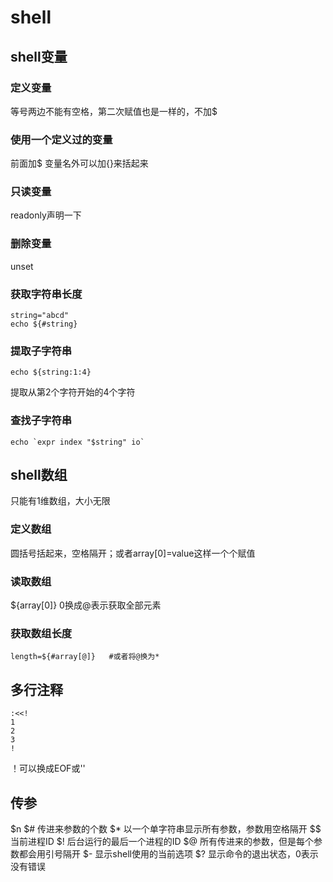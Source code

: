 # shell
## shell变量
### 定义变量
等号两边不能有空格，第二次赋值也是一样的，不加$
### 使用一个定义过的变量
前面加$
变量名外可以加{}来括起来
### 只读变量
readonly声明一下
### 删除变量
unset
### 获取字符串长度
    string="abcd"
    echo ${#string}
### 提取子字符串
    echo ${string:1:4}
提取从第2个字符开始的4个字符
### 查找子字符串
    echo `expr index "$string" io`
## shell数组
只能有1维数组，大小无限
### 定义数组
圆括号括起来，空格隔开；或者array[0]=value这样一个个赋值
### 读取数组
${array[0]}
0换成@表示获取全部元素
### 获取数组长度
    length=${#array[@]}   #或者将@换为*

## 多行注释
    :<<!
    1
    2
    3
    !
！可以换成EOF或''
## 传参
$n
$# 传进来参数的个数
$* 以一个单字符串显示所有参数，参数用空格隔开
$$ 当前进程ID
$! 后台运行的最后一个进程的ID
$@ 所有传进来的参数，但是每个参数都会用引号隔开
$- 显示shell使用的当前选项
$? 显示命令的退出状态，0表示没有错误